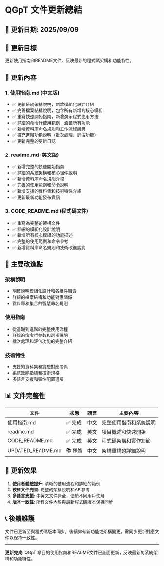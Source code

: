 # QGpT 文件更新總結

## 📅 更新日期: 2025/09/09

## 🎯 更新目標
更新使用指南和README文件，反映最新的程式碼架構和功能特性。

## 📝 更新內容

### 1. 使用指南.md (中文版)
- ✅ 更新系統架構說明，新增模組化設計介紹
- ✅ 完善檔案結構說明，包含所有新增的核心模組
- ✅ 重寫快速開始指南，新增演示程式使用方法
- ✅ 詳細的命令行使用範例，涵蓋所有功能
- ✅ 新增資料庫命名規則和工作流程說明
- ✅ 擴充進階功能說明（批次處理、評估功能）
- ✅ 更新完整的更新日誌

### 2. readme.md (英文版)  
- ✅ 新增完整的快速開始指南
- ✅ 詳細的系統架構和核心組件說明
- ✅ 新增資料庫命名規則介紹
- ✅ 完善的使用範例和命令說明
- ✅ 新增支援的資料集和技術特性介紹
- ✅ 更新最新功能發布資訊

### 3. CODE_README.md (程式碼文件)
- ✅ 重寫為完整的架構文件
- ✅ 詳細的模組化設計說明
- ✅ 新增所有核心模組的功能描述
- ✅ 完整的使用範例和命令參考
- ✅ 新增資料庫命名規則和技術改進說明

## 🔧 主要改進點

### 架構說明
- 明確說明模組化設計和各組件職責
- 詳細的檔案結構和功能對應關係
- 資料庫和集合的智慧命名規則

### 使用指南
- 從基礎到進階的完整使用流程
- 詳細的命令行參數和選項說明
- 批次處理和評估功能的完整介紹

### 技術特性
- 支援的資料集和實驗對應關係
- 系統效能指標和技術規格
- 多語言支援和彈性配置選項

## 📊 文件完整性

| 文件 | 狀態 | 語言 | 主要內容 |
|------|------|------|----------|
| 使用指南.md | ✅ 完成 | 中文 | 完整使用指南和系統說明 |
| readme.md | ✅ 完成 | 英文 | 項目概述和快速開始 |  
| CODE_README.md | ✅ 完成 | 英文 | 程式碼架構和實作細節 |
| UPDATED_README.md | 📚 保留 | 中文 | 架構重構的詳細說明 |

## 🎉 更新效果

1. **使用者體驗提升**: 清晰的使用流程和詳細的範例
2. **技術文件完善**: 完整的架構說明和API參考
3. **多語言支援**: 中英文文件齊全，便於不同用戶使用
4. **版本一致性**: 所有文件內容與最新程式碼版本保持同步

## 📞 後續維護

文件已更新至與程式碼版本同步，後續如有新功能或架構變更，需同步更新對應文件以保持一致性。

---
**更新完成**: QGpT 項目的使用指南和README文件已全面更新，反映最新的系統架構和功能特性。
